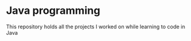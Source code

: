 # Java programming
This repository holds all the projects I worked on while learning to code in Java
